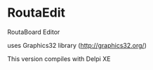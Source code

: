 # RoutaEdit
RoutaBoard Editor

uses Graphics32 library (http://graphics32.org/)

This version compiles with Delpi XE
